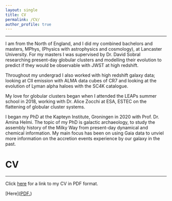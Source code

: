 ```yaml
---
layout: single
title: CV
permalink: /CV/
author_profile: true
---
```

 
---
I am from the North of  England, and I did my combined bachelors and masters, 
MPhys, (Physics with astrophysics and cosmology), at Lancaster University. 
For my masters I was supervised by Dr. David Sobral researching present-day globular clusters 
and modelling their evolution to predict if they would be observable with JWST at high redshift. 

Throughout my undergrad I also worked with high redshift galaxy data; looking at CII 
emission with ALMA data cubes of CR7 and looking at the evolution of Lyman alpha haloes 
with the SC4K catalogue. 

My love for globular clusters began when I attended the LEAPs summer school in 2018, 
working with Dr. Alice Zocchi at ESA, ESTEC on the flattening of globular cluster systems.

I began my PhD at the Kapteyn Institute, Groningen in 2020 with Prof. Dr. Amina Helmi. The 
topic of my PhD is galactic archaeology, to study the assembly history of the Milky Way
from present-day dynamical and chemical information. My main focus has been on using Gaia 
data to unviel more information on the accretion events experience by our galaxy in the past.




CV
======
---

Click [here](https://github.com/emma-l-dodd/emma-l-dodd.github.io/blob/master/assets/files/Emma_Dodd_CV.pdf) for a link to my CV in PDF format.

[Here](<a href="emma-l-dodd.github.io/blob/master/assets/files/Emma_Dodd_CV.pdf" target="_blank">PDF.</a>)

